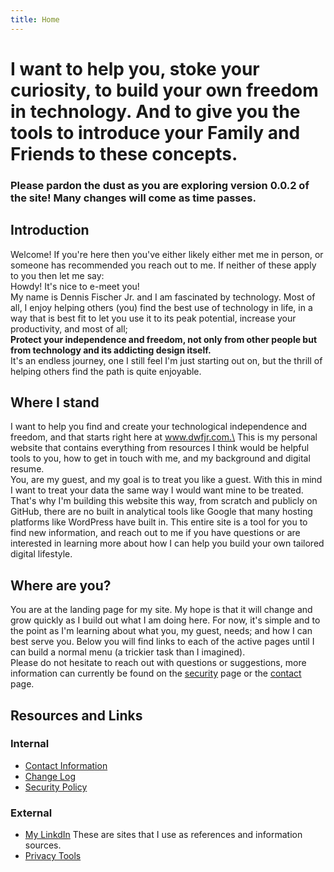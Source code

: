 ```yaml
---
title: Home
---
```


# I want to help you, stoke your curiosity, to build your own freedom in technology. And to give you the tools to introduce your Family and Friends to these concepts.

### Please pardon the dust as you are exploring version 0.0.2 of the site! Many changes will come as time passes.

## Introduction

Welcome! If you're here then you've either likely either met me in person, or someone has recommended you reach out to me. If neither of these apply to you then let me say:\
Howdy! It's nice to e-meet you!\
My name is Dennis Fischer Jr. and I am fascinated by technology. Most of all, I enjoy helping others (you) find the best use of technology in life, in a way that is best fit to let you use it to its peak potential, increase your productivity, and most of all;\
**Protect your independence and freedom, not only from other people but from technology and its addicting design itself.**\
It's an endless journey, one I still feel I'm just starting out on, but the thrill of helping others find the path is quite enjoyable.

## Where I stand

I want to help you find and create your technological independence and freedom, and that starts right here at www.dwfjr.com.\
This is my personal website that contains everything from resources I think would be helpful tools to you, how to get in touch with me, and my background and digital resume.\
You, are my guest, and my goal is to treat you like a guest. With this in mind I want to treat your data the same way I would want mine to be treated. That's why I'm building this website this way, from scratch and publicly on GitHub, there are no built in analytical tools like Google that many hosting platforms like WordPress have built in. This entire site is a tool for you to find new information, and reach out to me if you have questions or are interested in learning more about how I can help you build your own tailored digital lifestyle.

## Where are you?

You are at the landing page for my site. My hope is that it will change and grow quickly as I build out what I am doing here. For now, it's simple and to the point as I'm learning about what you, my guest, needs; and how I can best serve you. Below you will find links to each of the active pages until I can build a normal menu (a trickier task than I imagined).\
Please do not hesitate to reach out with questions or suggestions, more information can currently be found on the [security](https://github.com/dwfjr/dwfjr.com/security/policy) page or the [contact](/contact) page.

## Resources and Links
### Internal
- [Contact Information](/contact)
- [Change Log](/pages/changelog)
- [Security Policy](https://github.com/dwfjr/dwfjr.com/security/policy)
### External
- [My LinkdIn](https://www.linkedin.com/in/fischerdennisjr/)
These are sites that I use as references and information sources.
- [Privacy Tools](https://www.privacytools.io/)
